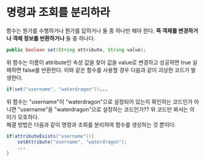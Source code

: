 # 명령과 조회를 분리하라
함수는 뭔가를 수행하거나 뭔가를 답하거나 둘 중 하나만 해야 한다. **즉 객체를 변경하거나 객체 정보를 반환하거나** 둘 중 하나다.

```java
public boolean set(String attribute, String value);
```

위 함수는 이름이 attribute인 속성 값을 찾아 값을 value로 변경하고 성공하면 true 실패하면 false를 반환한다. 이와 같은 함수를 사용할 경우 다음과 같이 괴상한 코드가 발생한다.

```java
if(set("username", "waterdragon"))...
```

위 함수는 "username"이 "waterdragon"으로 설정되어 있는지 확인하는 코드인가 아니면 "username"을 "waterdragon"으로 설정하는 코드인가?? 위 코드만 봐서는 의미가 모호하다.
<br>
해결 방법은 다음과 같이 명령과 조회를 분리하여 함수를 생성하는 것 뿐이다.

```java
if(attributeExists("username")){
    setAttribute("username", "waterdragon");
    ...
}
```